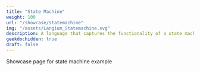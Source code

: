 ```yaml
---
title: "State Machine"
weight: 100
url: "/showcase/statemachine"
img: "/assets/Langium_Statemachine.svg"
description: A language that captures the functionality of a state machine. Demonstrated by modeling a traffic light.
geekdochidden: true
draft: false
---
```

Showcase page for state machine example